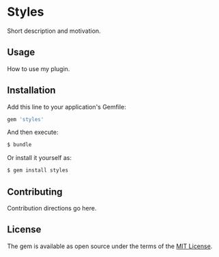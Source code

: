 # Styles
Short description and motivation.

## Usage
How to use my plugin.

## Installation
Add this line to your application's Gemfile:

```ruby
gem 'styles'
```

And then execute:
```bash
$ bundle
```

Or install it yourself as:
```bash
$ gem install styles
```

## Contributing
Contribution directions go here.

## License
The gem is available as open source under the terms of the [MIT License](http://opensource.org/licenses/MIT).
